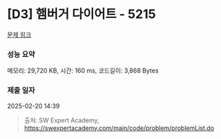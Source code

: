# [D3] 햄버거 다이어트 - 5215 

[문제 링크](https://swexpertacademy.com/main/code/problem/problemDetail.do?contestProbId=AWT-lPB6dHUDFAVT) 

### 성능 요약

메모리: 29,720 KB, 시간: 160 ms, 코드길이: 3,868 Bytes

### 제출 일자

2025-02-20 14:39



> 출처: SW Expert Academy, https://swexpertacademy.com/main/code/problem/problemList.do